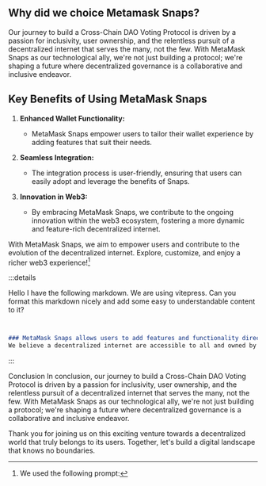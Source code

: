 ## Why did we choice Metamask Snaps?

 Our journey to build a Cross-Chain DAO Voting Protocol is driven by a passion for inclusivity, user ownership, and the relentless pursuit of a decentralized internet that serves the many, not the few. With MetaMask Snaps as our technological ally, we're not just building a protocol; we're shaping a future where decentralized governance is a collaborative and inclusive endeavor.


## Key Benefits of Using MetaMask Snaps

1. **Enhanced Wallet Functionality:**
   - MetaMask Snaps empower users to tailor their wallet experience by adding features that suit their needs.

2. **Seamless Integration:**
   - The integration process is user-friendly, ensuring that users can easily adopt and leverage the benefits of Snaps.

3. **Innovation in Web3:**
   - By embracing MetaMask Snaps, we contribute to the ongoing innovation within the web3 ecosystem, fostering a more dynamic and feature-rich decentralized internet.

With MetaMask Snaps, we aim to empower users and contribute to the evolution of the decentralized internet. Explore, customize, and enjoy a richer web3 experience![^1]



[^1]: We used the following prompt:

:::details  

Hello I have the following markdown. We are using vitepress. Can you format this markdown nicely and add some easy to understandable content to it?  
```md  


### MetaMask Snaps allows users to add features and functionality directly into their MetaMask wallet.  
We believe a decentralized internet are accessible to all and owned by the people who use it. With Snaps we can capture the full extent of the innovation happening in web3.  
```

:::


Conclusion
In conclusion, our journey to build a Cross-Chain DAO Voting Protocol is driven by a passion for inclusivity, user ownership, and the relentless pursuit of a decentralized internet that serves the many, not the few. With MetaMask Snaps as our technological ally, we're not just building a protocol; we're shaping a future where decentralized governance is a collaborative and inclusive endeavor.

Thank you for joining us on this exciting venture towards a decentralized world that truly belongs to its users. Together, let's build a digital landscape that knows no boundaries.